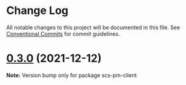 # Change Log

All notable changes to this project will be documented in this file.
See [Conventional Commits](https://conventionalcommits.org) for commit guidelines.

# [0.3.0](https://github.com/amittkSharma/scs_predictive_maintenance/compare/v0.2.1...v0.3.0) (2021-12-12)

**Note:** Version bump only for package scs-pm-client
